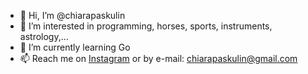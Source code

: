 - 👋 Hi, I’m @chiarapaskulin
- 👀 I’m interested in programming, horses, sports, instruments, astrology,...
- 🌱 I’m currently learning Go
- 📫 Reach me on [Instagram](https://www.instagram.com/chiarapaskulin/) or by e-mail: chiarapaskulin@gmail.com

<!---
chiarapaskulin/chiarapaskulin is a ✨ special ✨ repository because its `README.md` (this file) appears on your GitHub profile.
You can click the Preview link to take a look at your changes.
--->
